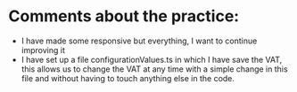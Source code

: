 
# Comments about the practice: 
- I have made some responsive but everything, I want to continue improving it
- I have set up a file configurationValues.ts in which I have save the VAT, this allows us to change the VAT at any time with a simple change in this file and without having to touch anything else in the code.

